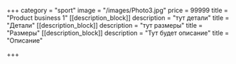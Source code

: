 +++
category = "sport"
image = "/images/Photo3.jpg"
price = 99999
title = "Product business 1"
[[description_block]]
description = "тут детали"
title = "Детали"
[[description_block]]
description = "тут размеры"
title = "Размеры"
[[description_block]]
description = "Тут будет описание"
title = "Описание"

+++
